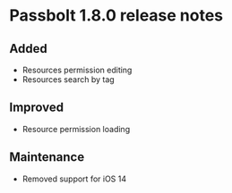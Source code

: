 # Passbolt 1.8.0 release notes

## Added
- Resources permission editing 
- Resources search by tag

## Improved
- Resource permission loading

## Maintenance
- Removed support for iOS 14
